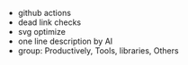 - github actions
- dead link checks
- svg optimize
- one line description by AI
- group: Productively, Tools, libraries, Others
